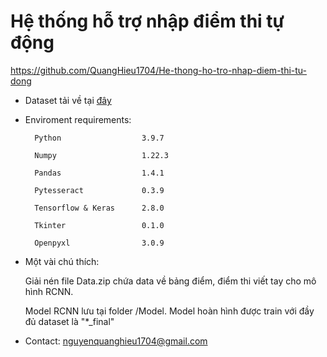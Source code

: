 # Hệ thống hỗ trợ nhập điểm thi tự động 

  https://github.com/QuangHieu1704/He-thong-ho-tro-nhap-diem-thi-tu-dong


- Dataset tải về tại [đây](https://drive.google.com/file/d/1fwAqtyBQ0pQCxwWHWOD_Dhx7z1LJqUTB/view?usp=sharing)

- Enviroment requirements:
  ```
    Python                  3.9.7 
    
    Numpy                   1.22.3 
    
    Pandas                  1.4.1 
    
    Pytesseract             0.3.9 
    
    Tensorflow & Keras      2.8.0
    
    Tkinter                 0.1.0
    
    Openpyxl                3.0.9
    ```

- Một vài chú thích:
  
  Giải nén file Data.zip chứa data về bảng điểm, điểm thi viết tay cho mô hình RCNN.
  
  Model RCNN lưu tại folder /Model. Model hoàn hình được train với đầy đủ dataset là "*_final"
  
  
  
  
  
- Contact: nguyenquanghieu1704@gmail.com 
